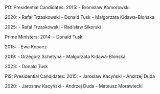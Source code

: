 PO:
Presidential Candidates:
2015:	- Bronisław Komorowski

2020:	- Rafał Trzaskowski
		- Donald Tusk
		- Małgorzata Kidawa-Blońska
		
2025: 	- Rafał Trzaskowski
		- Radisław Sikorski
		
Prime Ministers:
2014:	- Donald Tusk

2015:	- Ewa Kopacz

2019:	- Grzegorz Schetyna
		- Małgorzata Kidawa-Blońska
		
2023:	- Donald Tusk


PiS:
Presidential Candidates:
2015:	- Jarosław Kacyński
		- Andrzej Duda
		
2020:	- Jarosław Kacyński
		- Andrzej Duda
		- Mateusz Morawiecki
